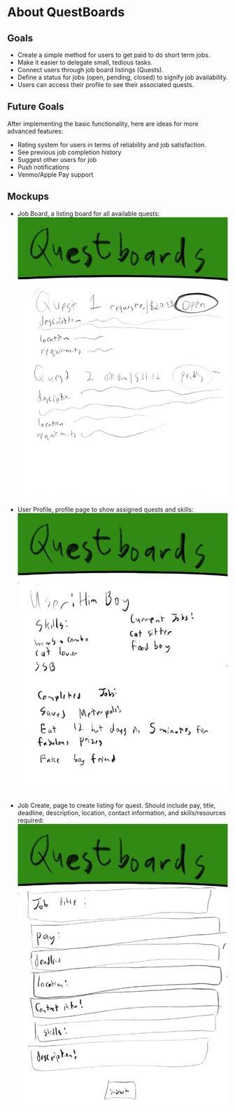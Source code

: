 # About QuestBoards

## Goals
* Create a simple method for users to get paid to do short term jobs.
* Make it easier to delegate small, tedious tasks. 
* Connect users through job board listings (Quests).
* Define a status for jobs (open, pending, closed) to signify job availability. 
* Users can access their profile to see their associated quests.

## Future Goals
After implementing the basic functionality, here are ideas for more advanced features:

* Rating system for users in terms of reliability and job satisfaction.
* See previous job completion history
* Suggest other users for job
* Push notifications
* Venmo/Apple Pay support

## Mockups
* Job Board, a listing board for all available quests:
![alt text](https://github.com/the-artists/the-artists.github.io/blob/master/images/Front_page.png)

* User Profile, profile page to show assigned quests and skills:
![alt text](https://github.com/the-artists/the-artists.github.io/blob/master/images/User_Page.png)

* Job Create, page to create listing for quest. Should include pay, title, deadline, description, location, contact information, and skills/resources required:
![alt text](https://github.com/the-artists/the-artists.github.io/blob/master/images/Create_job.png)

